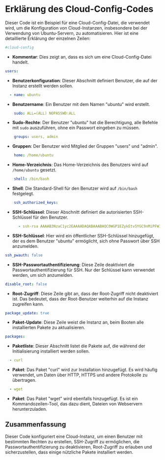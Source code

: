# Erklärung des Cloud-Config-Codes

Dieser Code ist ein Beispiel für eine Cloud-Config-Datei, die verwendet wird, um die Konfiguration von Cloud-Instanzen, insbesondere bei der Verwendung von Ubuntu-Servern, zu automatisieren. Hier ist eine detaillierte Erklärung der einzelnen Zeilen:

```yaml
#cloud-config
```
- **Kommentar**: Dies zeigt an, dass es sich um eine Cloud-Config-Datei handelt.

```yaml
users:
```
- **Benutzerkonfiguration**: Dieser Abschnitt definiert Benutzer, die auf der Instanz erstellt werden sollen.

```yaml
  - name: ubuntu
```
- **Benutzername**: Ein Benutzer mit dem Namen "ubuntu" wird erstellt.

```yaml
    sudo: ALL=(ALL) NOPASSWD:ALL
```
- **Sudo-Rechte**: Der Benutzer "ubuntu" hat die Berechtigung, alle Befehle mit `sudo` auszuführen, ohne ein Passwort eingeben zu müssen.

```yaml
    groups: users, admin
```
- **Gruppen**: Der Benutzer wird Mitglied der Gruppen "users" und "admin".

```yaml
    home: /home/ubuntu
```
- **Home-Verzeichnis**: Das Home-Verzeichnis des Benutzers wird auf `/home/ubuntu` gesetzt.

```yaml
    shell: /bin/bash
```
- **Shell**: Die Standard-Shell für den Benutzer wird auf `/bin/bash` festgelegt.

```yaml
    ssh_authorized_keys:
```
- **SSH-Schlüssel**: Dieser Abschnitt definiert die autorisierten SSH-Schlüssel für den Benutzer.

```yaml
      - ssh-rsa AAAAB3NzaC1yc2EAAAADAQABAAABAQC0WGP1EZykEtv5YGC9nMiPFW3U3DmZNzKFO5nEu6uozEHh4jLZzPNHSrfFTuQ2GnRDSt+XbOtTLdcj26+iPNiFoFha42aCIzYjt6V8Z+SQ9pzF4jPPzxwXfDdkEWylgoNnZ+4MG1lNFqa8aO7F62tX0Yj5khjC0Bs7Mb2cHLx1XZaxJV6qSaulDuBbLYe8QUZXkMc7wmob3PM0kflfolR3LE7LResIHWa4j4FL6r5cQmFlDU2BDPpKMFMGUfRSFiUtaWBNXFOWHQBC2+uKmuMPYP4vJC9sBgqMvPN/X2KyemqdMvdKXnCfrzadHuSSJYEzD64Cve5Zl9yVvY4AqyBD aws-key       
```
- **SSH-Schlüssel**: Hier wird ein öffentlicher SSH-Schlüssel hinzugefügt, der es dem Benutzer "ubuntu" ermöglicht, sich ohne Passwort über SSH anzumelden.

```yaml
ssh_pwauth: false
```
- **SSH-Passwortauthentifizierung**: Diese Zeile deaktiviert die Passwortauthentifizierung für SSH. Nur der Schlüssel kann verwendet werden, um sich anzumelden.

```yaml
disable_root: false 
```
- **Root-Zugriff**: Diese Zeile gibt an, dass der Root-Zugriff nicht deaktiviert ist. Das bedeutet, dass der Root-Benutzer weiterhin auf die Instanz zugreifen kann.

```yaml
package_update: true
```
- **Paket-Update**: Diese Zeile weist die Instanz an, beim Booten alle installierten Pakete zu aktualisieren.

```yaml
packages:
```
- **Paketliste**: Dieser Abschnitt listet die Pakete auf, die während der Initialisierung installiert werden sollen.

```yaml
  - curl 
```
- **Paket**: Das Paket "curl" wird zur Installation hinzugefügt. Es wird häufig verwendet, um Daten über HTTP, HTTPS und andere Protokolle zu übertragen.

```yaml
  - wget 
```
- **Paket**: Das Paket "wget" wird ebenfalls hinzugefügt. Es ist ein Kommandozeilen-Tool, das dazu dient, Dateien von Webservern herunterzuladen.

## Zusammenfassung
Dieser Code konfiguriert eine Cloud-Instanz, um einen Benutzer mit bestimmten Rechten zu erstellen, SSH-Zugriff zu ermöglichen, die Passwortauthentifizierung zu deaktivieren, Root-Zugriff zu erlauben und sicherzustellen, dass einige nützliche Pakete installiert werden.

